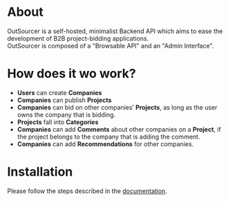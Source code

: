 About
=======

OutSourcer is a self-hosted, minimalist Backend API which aims to ease the development of B2B project-bidding applications. <br />
OutSourcer is composed of a "Browsable API" and an "Admin Interface".

How does it wo work?
=====================

* **Users** can create **Companies**
* **Companies** can publish **Projects**
* **Companies** can bid on other companies’ **Projects**, as long as the user owns the company that is bidding.
* **Projects** fall into **Categories**
* **Companies** can add **Comments** about other companies on a **Project**, if the project belongs to the company that is adding the comment.
* **Companies** can add **Recommendations** for other companies.

Installation
=============
Please follow the steps described in the <a href="http://outsourcer.readthedocs.io/en/latest/" target="_blank">documentation</a>.

